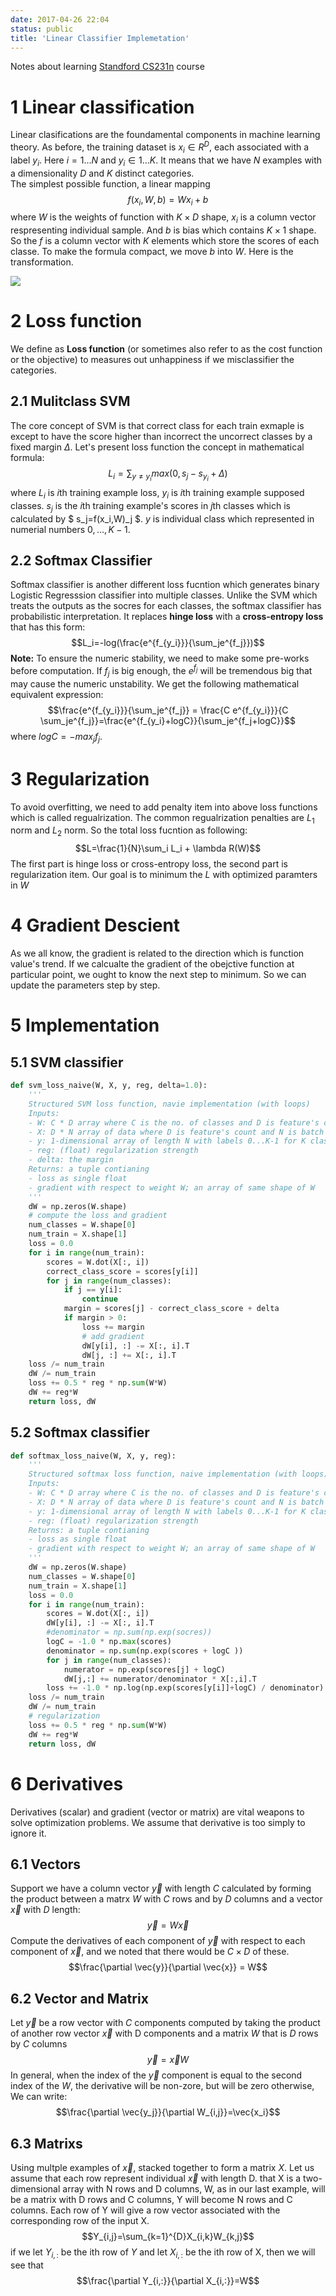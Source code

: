 ```yaml
---
date: 2017-04-26 22:04
status: public
title: 'Linear Classifier Implemetation'
---
```


Notes about learning [Standford CS231n](http://cs231n.github.io/) course
# 1 Linear classification
Linear clasifications are the foundamental components in machine learning theory. As before, the training dataset is $x_i \in R^{D}$, each associated with a label $y_i$. Here $i = 1\ldots N$ and $y_i \in 1\ldots K$. It means that we have $N$ examples with a dimensionality $D$ and $K$ distinct categories.   
The simplest possible function, a linear mapping
$$f(x_i, W,b)=Wx_i+b$$
where $W$ is the weights of function with $K\times D$ shape, $x_i$ is a column vector respresenting individual sample. And $b$ is bias which contains $K \times 1$ shape. So the $f$ is a column vector with $K$ elements which store the scores of each classe. To make the formula compact, we move $b$ into $W$. Here is the transformation.

![](~/com.png)
# 2 Loss function
We define as **Loss function** (or sometimes also refer to as the cost function or the objective) to measures out unhappiness if we misclassifier the categories.
## 2.1 Mulitclass SVM
The core concept of SVM is that correct class for each train exmaple is except to have the score higher than incorrect the uncorrect classes by a fixed margin $\Delta$. Let's present loss function the concept in mathematical formula:
$$L_i = \sum_{y\ne y_i}max(0, s_j-s_{y_i}+\Delta)$$
where $L_i$ is $i$th training example loss, $y_i$ is $i$th training example supposed classes. $s_j$ is the $i$th training example's scores in $j$th classes which is calculated by $ s_j=f(x_i,W)_j $. $y$ is individual class which represented in numerial numbers $0,\ldots,K-1$.

## 2.2 Softmax Classifier
Softmax classifier is another different loss fucntion which generates binary Logistic Regresssion classifier into multiple classes. Unlike the SVM which treats the outputs as the socres for each classes, the softmax classifier has   probabilistic interpretation. It replaces **hinge loss**  with a  **cross-entropy loss** that has this form:
$$L_i=-log(\frac{e^{f_{y_i}}}{\sum_je^{f_j}})$$
**Note:** To ensure the numeric stability, we need to make some pre-works before computation. If $f_j$ is big enough, the $e^{f_j}$ will be tremendous big that may cause the numeric unstability. We get the following mathematical equivalent expression:
$$\frac{e^{f_{y_i}}}{\sum_je^{f_j}} = \frac{C e^{f_{y_i}}}{C \sum_je^{f_j}}=\frac{e^{f_{y_i}+logC}}{\sum_je^{f_j+logC}}$$
where $logC = -max_jf_j$.
# 3 Regularization
To avoid overfitting,  we need to add penalty item into above loss functions which is called regualrization.  The common regualrization penalties are $L_1$ norm and $L_2$ norm. So the total loss fucntion as following:
$$L=\frac{1}{N}\sum_i L_i + \lambda R(W)$$
The first part is hinge loss or cross-entropy loss, the second part is regularization item. Our goal is to minimum the $L$ with optimized paramters in $W$
# 4 Gradient Descient
As we all know, the gradient is related to the direction which is function value's trend. If we calcualte the gradient of the obejctive function at particular point, we ought to know the next step to minimum. So we can update the parameters step by step.
# 5 Implementation
## 5.1 SVM classifier
```Python
def svm_loss_naive(W, X, y, reg, delta=1.0):
    '''
    Structured SVM loss function, navie implementation (with loops)
    Inputs:
    - W: C * D array where C is the no. of classes and D is feature's count
    - X: D * N array of data where D is feature's count and N is batch sample point size
    - y: 1-dimensional array of length N with labels 0...K-1 for K class
    - reg: (float) regularization strength
    - delta: the margin
    Returns: a tuple contianing
    - loss as single float
    - gradient with respect to weight W; an array of same shape of W
    '''
    dW = np.zeros(W.shape)
    # compute the loss and gradient
    num_classes = W.shape[0]
    num_train = X.shape[1]
    loss = 0.0
    for i in range(num_train):
        scores = W.dot(X[:, i])
        correct_class_score = scores[y[i]]
        for j in range(num_classes):
            if j == y[i]:
                continue
            margin = scores[j] - correct_class_score + delta
            if margin > 0:
                loss += margin
                # add gradient 
                dW[y[i], :] -= X[:, i].T
                dW[j, :] += X[:, i].T
    loss /= num_train
    dW /= num_train
    loss += 0.5 * reg * np.sum(W*W)
    dW += reg*W
    return loss, dW
```
## 5.2 Softmax classifier
```Python
def softmax_loss_naive(W, X, y, reg):
    '''
    Structured softmax loss function, naive implementation (with loops)
    Inputs:
    - W: C * D array where C is the no. of classes and D is feature's count
    - X: D * N array of data where D is feature's count and N is batch sample point size
    - y: 1-dimensional array of length N with labels 0...K-1 for K class
    - reg: (float) regularization strength
    Returns: a tuple contianing
    - loss as single float
    - gradient with respect to weight W; an array of same shape of W
    '''
    dW = np.zeros(W.shape)
    num_classes = W.shape[0]
    num_train = X.shape[1]
    loss = 0.0
    for i in range(num_train):
        scores = W.dot(X[:, i])
        dW[y[i], :] -= X[:, i].T
        #denominator = np.sum(np.exp(socres))
        logC = -1.0 * np.max(scores)
        denominator = np.sum(np.exp(scores + logC ))
        for j in range(num_classes):
            numerator = np.exp(scores[j] + logC)
            dW[j,:] += numerator/denominator * X[:,i].T
        loss += -1.0 * np.log(np.exp(scores[y[i]]+logC) / denominator)
    loss /= num_train
    dW /= num_train
    # regularization
    loss += 0.5 * reg * np.sum(W*W)
    dW += reg*W
    return loss, dW
```
# 6 Derivatives
Derivatives (scalar) and gradient (vector or matrix) are vital weapons to solve optimization problems. We assume that derivative is too simply to ignore it.
## 6.1 Vectors 
Support we have a column vector $\vec{y}$ with length $C$  calculated by forming the product between a matrx $W$ with $C$ rows and by $D$ columns and a vector $\vec{x}$ with $D$ length:
$$\vec{y}=W\vec{x}$$ 
Compute the derivatives of each component of $\vec{y}$ with respect to each component of $\vec{x}$, and we noted that there would be $C \times D$ of these.
$$\frac{\partial \vec{y}}{\partial \vec{x}} = W$$

## 6.2 Vector and Matrix
Let $\vec{y}$ be a row vector with $C$ components computed by taking the product of another row vector $\vec{x}$ with D components and a matrix $W$ that is $D$ rows by $C$ columns
$$\vec{y}=\vec{x}W$$
In general, when the index of the $\vec{y}$ component is equal to the second index of the $W$, the derivative will be non-zore, but will be zero otherwise, We can write:
$$\frac{\partial \vec{y_j}}{\partial W_{i,j}}=\vec{x_i}$$

## 6.3 Matrixs
Using multple examples of $\vec{x}$, stacked together to form a matrix $X$. Let us assume that each row represent individual $\vec{x}$ with length D. that X is a two-dimensional array with N rows and D columns, W, as in our last example, will be a matrix with D rows and C columns, Y will become N rows and C columns. Each row of Y will give a row vector associated with the corresponding row of the input X.
$$Y_{i,j}=\sum_{k=1}^{D}X_{i,k}W_{k,j}$$
if we let $Y_{i,:}$ be the ith row of $Y$ and let $X_{i,:}$ be the ith row of X, then we will see that $$\frac{\partial Y_{i,:}}{\partial X_{i,:}}=W$$